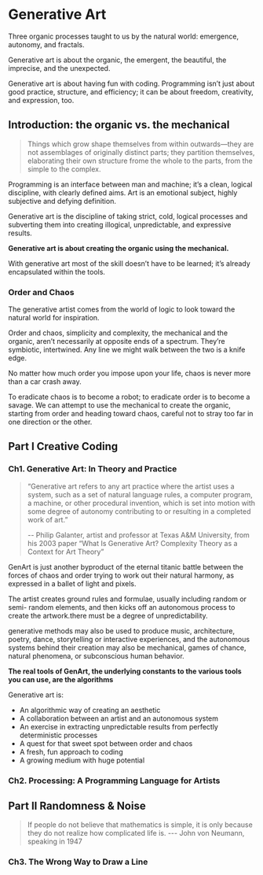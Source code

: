 # Generative Art
Three organic processes taught to us by the natural world: emergence, autonomy, and fractals.

Generative art is about the organic, the emergent, the beautiful, the imprecise, and the unexpected.

Generative art is about having fun with coding. Programming isn’t just about good practice, structure, and efficiency; it can be about freedom, creativity, and expression, too.

## Introduction: the organic vs. the mechanical

> Things which grow shape themselves from within outwards—they are not assemblages of originally distinct parts; they partition themselves, elaborating their own structure frome the whole to the parts, from the simple to the complex.

Programming is an interface between man and machine; it’s a clean, logical discipline, with clearly defined aims. Art is an emotional subject, highly subjective and defying definition. 

Generative art is the discipline of taking strict, cold, logical processes and subverting them into creating illogical, unpredictable, and expressive results.

**Generative art is about creating the organic using the mechanical.**

With generative art most of the skill doesn’t have to be learned; it’s already encapsulated within the tools.

### Order and Chaos

The generative artist comes from the world of logic to look toward the natural world for inspiration.

Order and chaos, simplicity and complexity, the mechanical and the organic, aren’t necessarily at opposite ends of a spectrum. They’re symbiotic, intertwined. Any line we might walk between the two is a knife edge.

No matter how much order you impose upon your life, chaos is never more than a car crash away.

To eradicate chaos is to become a robot; to eradicate order is to become a savage. We can attempt to use the mechanical to create the organic, starting from order and heading toward chaos, careful not to stray too far in one direction or the other.

## Part I Creative Coding

### Ch1. Generative Art: In Theory and Practice

> “Generative art refers to any art practice where the artist uses a system, such as a set of natural language rules, a computer program, a machine, or other procedural invention, which is set into motion with some degree of autonomy contributing to or resulting in a completed work of art.” 
> 
> -- Philip Galanter, artist and professor at Texas A&M University, from his 2003 paper “What Is Generative Art? Complexity Theory as a Context for Art Theory”

GenArt is just another byproduct of the eternal titanic battle between the forces of chaos and order trying to work out their natural harmony, as expressed in a ballet of light and pixels.

The artist creates ground rules and formulae, usually including random or semi- random elements, and then kicks off an autonomous process to create the artwork.there must be a degree of unpredictability.

generative methods may also be used to produce music, architecture, poetry, dance, storytelling or interactive experiences, and the autonomous systems behind their creation may also be mechanical, games of chance, natural phenomena, or subconscious human behavior.

**The real tools of GenArt, the underlying constants to the various tools you can use, are the algorithms**

Generative art is:

* An algorithmic way of creating an aesthetic
* A collaboration between an artist and an autonomous system
* An exercise in extracting unpredictable results from perfectly deterministic processes
*  A quest for that sweet spot between order and chaos
* A fresh, fun approach to coding
* A growing medium with huge potential

### Ch2. Processing: A Programming Language for Artists

## Part II Randomness & Noise

> If people do not believe that mathematics is simple, it is only because they do not realize how complicated life is. --- John von Neumann, speaking in 1947

### Ch3. The Wrong Way to Draw a Line